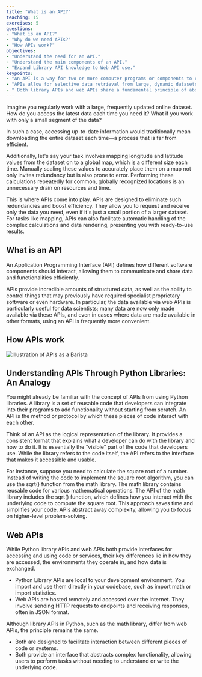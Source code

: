 ```yaml
---
title: "What is an API?"
teaching: 15
exercises: 5
questions:
- "What is an API?"
- "Why do we need APIs?"
- "How APIs work?"
objectives:
- "Understand the need for an API."
- "Understand the main components of an API."
- "Expand Library API knowledge to Web API use."
keypoints:
- "An API is a way for two or more computer programs or components to communicate with each other, enabling efficient data exchange and functionality sharing."
- "APIs allow for selective data retrieval from large, dynamic datasets, eliminating the need to download entire datasets for accessing small segments of data, thereby saving time and computational resources."
- " Both library APIs and web APIs share a fundamental principle of abstracting complexity, allowing developers to leverage pre-defined functions or data over the internet"
---
```


Imagine you regularly work with a large, frequently updated online dataset. How do you access the latest data each time you need it? What if you work with only a small segment of the data?

In such a case, accessing up-to-date information would traditionally mean downloading the entire dataset each time—a process that is far from efficient.

Additionally, let's say your task involves mapping longitude and latitude values from the dataset on to a global map, which is a different size each time. Manually scaling these values to accurately place them on a map not only invites redundancy but is also prone to error. Performing these calculations repeatedly for common, globally recognized locations is an unnecessary drain on resources and time.

This is where APIs come into play. APIs are designed to eliminate such redundancies and boost efficiency. They allow you to request and receive only the data you need, even if it's just a small portion of a larger dataset. For tasks like mapping, APIs can also facilitate automatic handling of the complex calculations and data rendering, presenting you with ready-to-use results.

## What is an API
An Application Programming Interface (API) defines how different software components should interact, allowing them to communicate and share data and functionalities efficiently.

APIs provide incredible amounts of structured data, as well as the ability to control things that may previously have required specialist proprietary software or even hardware. In particular, the data available via web APIs is particularly useful for data scientists; many data are now only made available via these APIs, and even in cases where data are made available in other formats, using an API is frequently more convenient.

## How APIs work

![Illustration of APIs as a Barista](../assets/img/HowAPIWorks.png)

## Understanding APIs Through Python Libraries: An Analogy
You might already be familiar with the concept of APIs from using Python libraries. A library is a set of reusable code that developers can integrate into their programs to add functionality without starting from scratch. An API is the method or protocol by which these pieces of code interact with each other. 

Think of an API as the logical representation of the library. It provides a consistent format that explains what a developer can do with the library and how to do it. It is essentially the “visible” part of the code that developers use. While the library refers to the code itself, the API refers to the interface that makes it accessible and usable.

For instance, suppose you need to calculate the square root of a number. Instead of writing the code to implement the square root algorithm, you can use the sqrt() function from the math library. The math library contains reusable code for various mathematical operations. The API of the math library includes the sqrt() function, which defines how you interact with the underlying code to compute the square root. This approach saves time and simplifies your code. APIs abstract away complexity, allowing you to focus on higher-level problem-solving.

## Web APIs
While Python library APIs and web APIs both provide interfaces for accessing and using code or services, their key differences lie in how they are accessed, the environments they operate in, and how data is exchanged. 

- Python Library APIs are local to your development environment. You import and use them directly in your codebase, such as import math or import statistics.
- Web APIs  are hosted remotely and accessed over the internet. They involve sending HTTP requests to endpoints and receiving responses, often in JSON format.

Although library APIs in Python, such as the math library, differ from web APIs, the principle remains the same.

- Both are designed to facilitate interaction between different pieces of code or systems.
- Both provide an interface that abstracts complex functionality, allowing users to perform tasks without needing to understand or write the underlying code. 


